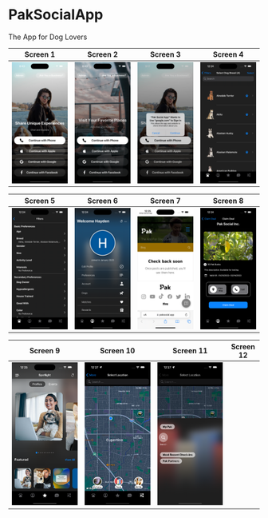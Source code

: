 # PakSocialApp
 The App for Dog Lovers

Screen 1               |  Screen 2                       | Screen 3                            |  Screen 4 
:-------------------------:|:-------------------------:|:-------------------------:|:-------------------------:
![](Screenshots/1.png)|![](Screenshots/2.png)|![](Screenshots/3.png)|![](Screenshots/4.png)|

Screen 5               |  Screen 6                       | Screen 7                            |  Screen 8 
:-------------------------:|:-------------------------:|:-------------------------:|:-------------------------:
![](Screenshots/5.png)|![](Screenshots/6.png)|![](Screenshots/7.png)|![](Screenshots/8.png)|

Screen 9               |  Screen 10                       | Screen 11                            |  Screen 12 
:-------------------------:|:-------------------------:|:-------------------------:|:-------------------------:
![](Screenshots/9.png)|![](Screenshots/10.png)|![](Screenshots/11.png)

